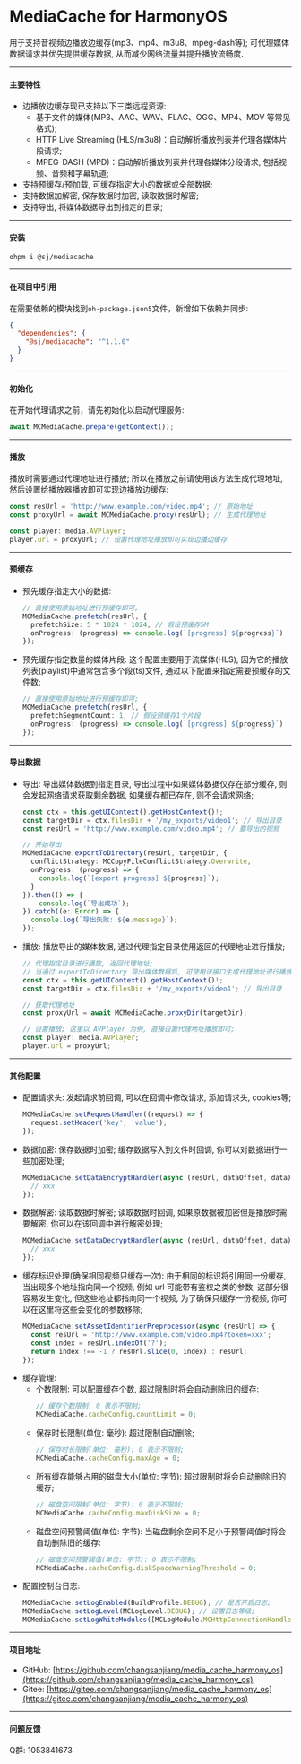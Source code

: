 # MediaCache for HarmonyOS

用于支持音视频边播放边缓存(mp3、mp4、m3u8、mpeg-dash等); 可代理媒体数据请求并优先提供缓存数据, 从而减少网络流量并提升播放流畅度.

---

#### 主要特性
- 边播放边缓存现已支持以下三类远程资源:
  - 基于文件的媒体(MP3、AAC、WAV、FLAC、OGG、MP4、MOV 等常见格式);
  - HTTP Live Streaming (HLS/m3u8)：自动解析播放列表并代理各媒体片段请求;
  - MPEG-DASH (MPD)：自动解析播放列表并代理各媒体分段请求, 包括视频、音频和字幕轨道;
- 支持预缓存/预加载, 可缓存指定大小的数据或全部数据;
- 支持数据加解密, 保存数据时加密, 读取数据时解密;
- 支持导出, 将媒体数据导出到指定的目录;

---

#### 安装
```shell
ohpm i @sj/mediacache
```

---

#### 在项目中引用

在需要依赖的模块找到`oh-package.json5`文件，新增如下依赖并同步:
```json
{
  "dependencies": {
    "@sj/mediacache": "^1.1.0"
  }
}
```

---

#### 初始化

在开始代理请求之前，请先初始化以启动代理服务:
```ts
await MCMediaCache.prepare(getContext());
```

---

#### 播放

播放时需要通过代理地址进行播放; 所以在播放之前请使用该方法生成代理地址, 然后设置给播放器播放即可实现边播放边缓存:
```ts
const resUrl = 'http://www.example.com/video.mp4'; // 原始地址
const proxyUrl = await MCMediaCache.proxy(resUrl); // 生成代理地址

const player: media.AVPlayer;
player.url = proxyUrl; // 设置代理地址播放即可实现边播边缓存
```

---

#### 预缓存

- 预先缓存指定大小的数据:
  ```ts
  // 直接使用原始地址进行预缓存即可;
  MCMediaCache.prefetch(resUrl, {
    prefetchSize: 5 * 1024 * 1024, // 假设预缓存5M
    onProgress: (progress) => console.log(`[progress] ${progress}`)
  });
  ```
- 预先缓存指定数量的媒体片段: 这个配置主要用于流媒体(HLS), 因为它的播放列表(playlist)中通常包含多个段(ts)文件, 通过以下配置来指定需要预缓存的文件数;
  ```ts
  // 直接使用原始地址进行预缓存即可;
  MCMediaCache.prefetch(resUrl, {
    prefetchSegmentCount: 1, // 假设预缓存1个片段
    onProgress: (progress) => console.log(`[progress] ${progress}`)
  });
  ```

---

#### 导出数据

- 导出: 导出媒体数据到指定目录, 导出过程中如果媒体数据仅存在部分缓存, 则会发起网络请求获取剩余数据, 如果缓存都已存在, 则不会请求网络;
  ```ts
  const ctx = this.getUIContext().getHostContext()!;
  const targetDir = ctx.filesDir + '/my_exports/video1'; // 导出目录
  const resUrl = 'http://www.example.com/video.mp4'; // 要导出的视频
  
  // 开始导出
  MCMediaCache.exportToDirectory(resUrl, targetDir, {
    conflictStrategy: MCCopyFileConflictStrategy.Overwrite,
    onProgress: (progress) => {
      console.log(`[export progress] ${progress}`);
    }
  }).then(() => {
      console.log(`导出成功`);
  }).catch((e: Error) => {
    console.log(`导出失败: ${e.message}`);
  });
  ```
- 播放: 播放导出的媒体数据, 通过代理指定目录使用返回的代理地址进行播放;
  ```ts
  // 代理指定目录进行播放, 返回代理地址;
  // 当通过 exportToDirectory 导出媒体数据后, 可使用该接口生成代理地址进行播放;
  const ctx = this.getUIContext().getHostContext()!;
  const targetDir = ctx.filesDir + '/my_exports/video1'; // 导出目录
  
  // 获取代理地址
  const proxyUrl = await MCMediaCache.proxyDir(targetDir);
  
  // 设置播放; 这里以 AVPlayer 为例, 直接设置代理地址播放即可;
  const player: media.AVPlayer;
  player.url = proxyUrl;
  ```

___

#### 其他配置

- 配置请求头: 发起请求前回调, 可以在回调中修改请求, 添加请求头, cookies等;
  ```ts
  MCMediaCache.setRequestHandler((request) => {
    request.setHeader('key', 'value');
  });
  ```
- 数据加密: 保存数据时加密; 缓存数据写入到文件时回调, 你可以对数据进行一些加密处理;
  ```ts
  MCMediaCache.setDataEncryptHandler(async (resUrl, dataOffset, data) => {
    // xxx
  });
  ```
- 数据解密: 读取数据时解密; 读取数据时回调, 如果原数据被加密但是播放时需要解密, 你可以在该回调中进行解密处理;
  ```ts
  MCMediaCache.setDataDecryptHandler(async (resUrl, dataOffset, data) => {
    // xxx
  });
  ```
- 缓存标识处理(确保相同视频只缓存一次): 由于相同的标识将引用同一份缓存, 当出现多个地址指向同一个视频, 例如 url 可能带有鉴权之类的参数, 这部分很容易发生变化, 但这些地址都指向同一个视频, 为了确保只缓存一份视频, 你可以在这里将这些会变化的参数移除;
  ```ts
  MCMediaCache.setAssetIdentifierPreprocessor(async (resUrl) => {
    const resUrl = 'http://www.example.com/video.mp4?token=xxx';
    const index = resUrl.indexOf('?');
    return index !== -1 ? resUrl.slice(0, index) : resUrl;
  });
  ```
- 缓存管理:
  - 个数限制: 可以配置缓存个数, 超过限制时将会自动删除旧的缓存:
    ```ts
    // 缓存个数限制: 0 表示不限制;
    MCMediaCache.cacheConfig.countLimit = 0;
    ```
  - 保存时长限制(单位: 毫秒): 超过限制自动删除;
    ```ts
    // 保存时长限制(单位: 毫秒): 0 表示不限制;
    MCMediaCache.cacheConfig.maxAge = 0;
    ```
  - 所有缓存能够占用的磁盘大小(单位: 字节): 超过限制时将会自动删除旧的缓存;
    ```ts
    // 磁盘空间限制(单位: 字节): 0 表示不限制;
    MCMediaCache.cacheConfig.maxDiskSize = 0;
    ```
  - 磁盘空间预警阈值(单位: 字节): 当磁盘剩余空间不足小于预警阈值时将会自动删除旧的缓存:
    ```ts
    // 磁盘空间预警阈值(单位: 字节): 0 表示不限制;
    MCMediaCache.cacheConfig.diskSpaceWarningThreshold = 0;
    ```
- 配置控制台日志:
  ```ts
  MCMediaCache.setLogEnabled(BuildProfile.DEBUG); // 是否开启日志;
  MCMediaCache.setLogLevel(MCLogLevel.DEBUG); // 设置日志等级;
  MCMediaCache.setLogWhiteModules([MCLogModule.MCHttpConnectionHandler, MCLogModule.MCHttpResponse]) // 允许打印哪些模块的日志;
  ```

___

#### 项目地址

- GitHub: [https://github.com/changsanjiang/media_cache_harmony_os](https://github.com/changsanjiang/media_cache_harmony_os)
- Gitee: [https://gitee.com/changsanjiang/media_cache_harmony_os](https://gitee.com/changsanjiang/media_cache_harmony_os)

___

#### 问题反馈

Q群: 1053841673